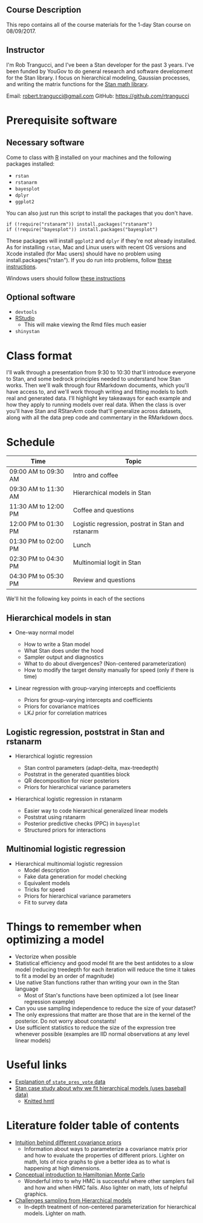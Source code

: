 ## Course Description

This repo contains all of the course materials for
the 1-day Stan course on 08/09/2017. 

## Instructor

I'm Rob Trangucci, and I've been a Stan developer for the 
past 3 years. I've been funded by YouGov to do general 
research and software development for the Stan library.
I focus on hierarchical modeling, Gaussian processes, 
and writing the matrix functions for the [Stan math library](https://github.com/stan-dev/math).

Email: <robert.trangucci@gmail.com>
GitHub: <https://github.com/rtrangucci>

# Prerequisite software

## Necessary software

Come to class with [R](https://cran.r-project.org)  installed on your machines
and the following packages installed:

* `rstan`
* `rstanarm`
* `bayesplot`
* `dplyr`
* `ggplot2`

You can also just run this script to install the packages that you don't have.

```
if (!require("rstanarm")) install.packages("rstanarm")
if (!require("bayesplot")) install.packages("bayesplot")
```

These packages will install `ggplot2` and `dplyr` if they're not
already installed. As for installing `rstan`, Mac and Linux users
with recent OS versions and Xcode installed (for Mac users) should
have no problem using install.packages("rstan"). If you do run
into problems, follow [these instructions](https://github.com/stan-dev/rstan/wiki/Installing-RStan-on-Mac-or-Linux).

Windows users should follow [these instructions](https://github.com/stan-dev/rstan/wiki/Installing-RStan-on-Windows)
## Optional software

* `devtools`
* [RStudio](https://www.rstudio.com) 
  * This will make viewing the Rmd files much easier
* `shinystan`


# Class format

I'll walk through a presentation from 9:30 to 10:30 that'll introduce everyone
to Stan, and some bedrock principles needed to understand how Stan works. Then
we'll walk through four RMarkdown documents, which you'll have access to, and
we'll work through writing and fitting models to both real and generated data.
I'll highlight key takeaways for each example and how they apply to running
models over real data. When the class is over you'll have Stan and RStanArm
code that'll generalize across datasets, along with all the data prep code and
commentary in the RMarkdown docs.

# Schedule

 Time | Topic |
 -----| ------
 09:00 AM to 09:30 AM | Intro and coffee                                  
 09:30 AM to 11:30 AM | Hierarchical models in Stan                      
 11:30 AM to 12:00 PM | Coffee and questions                              
 12:00 PM to 01:30 PM | Logistic regression, postrat in Stan and rstanarm 
 01:30 PM to 02:00 PM | Lunch                                             
 02:30 PM to 04:30 PM | Multinomial logit in Stan                        
 04:30 PM to 05:30 PM | Review and questions                              

We'll hit the following key points in each of the sections

## Hierarchical models in stan

* One-way normal model
  * How to write a Stan model
  * What Stan does under the hood
  * Sampler output and diagnostics
  * What to do about divergences? (Non-centered parameterization)
  * How to modify the target density manually for speed (only if there is time)

* Linear regression with group-varying intercepts and coefficients
  * Priors for group-varying intercepts and coefficients
  * Priors for covariance matrices
  * LKJ prior for correlation matrices

## Logistic regression, poststrat in Stan and rstanarm

* Hierarchical logistic regression
  * Stan control parameters (adapt-delta, max-treedepth)
  * Poststrat in the generated quantities block
  * QR decomposition for nicer posteriors
  * Priors for hierarchical variance parameters

* Hierarchical logistic regression in rstanarm
  * Easier way to code hierarchical generalized linear models
  * Poststrat using rstanarm
  * Posterior predictive checks (PPC) in `bayesplot`
  * Structured priors for interactions

## Multinomial logistic regression

* Hierarchical multinomial logistic regression
  * Model description
  * Fake data generation for model checking
  * Equivalent models
  * Tricks for speed
  * Priors for hierarchical variance parameters
  * Fit to survey data

# Things to remember when optimizing a model

* Vectorize when possible
* Statistical efficiency and good model fit are the best antidotes to a slow
model (reducing treedepth for each iteration will reduce the time it takes to
       fit a model by an order of magnitude)
* Use native Stan functions rather than writing your own in the Stan language
  * Most of Stan's functions have been optimized a lot (see linear regression example)
* Can you use sampling independence to reduce the size of your dataset?
* The only expressions that matter are those that are in the kernel of the
posterior. Do not worry about constants!
* Use sufficient statistics to reduce the size of the expression tree whenever
possible (examples are IID normal observations at any level linear models)

# Useful links

* [Explanation of `state_pres_vote` data](http://www.slate.com/articles/technology/future_tense/2016/11/the_polls_of_the_future_will_be_reproducible_and_open_source.html)
* [Stan case study about why we fit hierarchical models (uses baseball data)](pool-binary-trials/pool-no-pool.Rmd)
  * [Knitted hmtl](pool-binary-trials/pool-no-pool.html)  
# Literature folder table of contents

* [Intuition behind different covariance priors](literature/Visualization-Covariance-Matrices.pdf)
  * Information about ways to parameterize a covariance matrix prior and how to evaluate the properties of different priors. Lighter on math, lots of nice graphs to give a better idea as to what is happening at high dimensions.
* [Conceptual introduction to Hamiltonian Monte Carlo](literature/Betancourt-Conceptual-introduction-to-Hamiltonian-Monte-Carlo.pdf)
  * Wonderful intro to why HMC is successful where other samplers fail and how and when HMC fails. Also lighter on math, lots of helpful graphics.
* [Challenges sampling from Hierarchical models](literature/Betancourt_Girolami_Hierarchical_Models.pdf)
  * In-depth treatment of non-centered parameterization for hierarchical models. Lighter on math.
